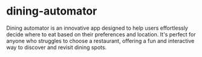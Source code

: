 # dining-automator
Dining automator is an innovative app designed to help users effortlessly decide where to eat based on their preferences and location. It's perfect for anyone who struggles to choose a restaurant, offering a fun and interactive way to discover and revisit dining spots.
